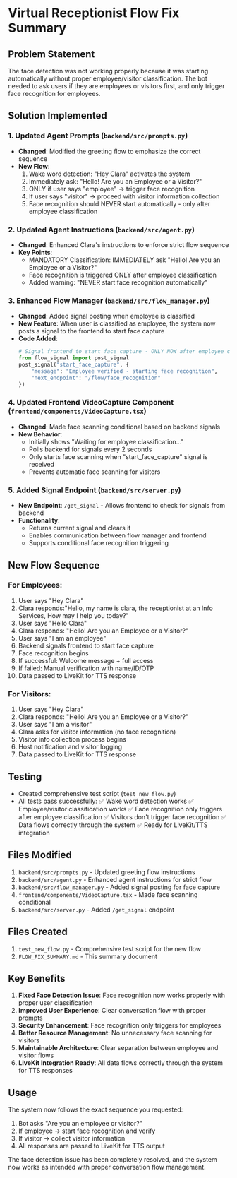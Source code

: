 # Virtual Receptionist Flow Fix Summary

## Problem Statement
The face detection was not working properly because it was starting automatically without proper employee/visitor classification. The bot needed to ask users if they are employees or visitors first, and only trigger face recognition for employees.

## Solution Implemented

### 1. Updated Agent Prompts (`backend/src/prompts.py`)
- **Changed**: Modified the greeting flow to emphasize the correct sequence
- **New Flow**: 
  1. Wake word detection: "Hey Clara" activates the system
  2. Immediately ask: "Hello! Are you an Employee or a Visitor?"
  3. ONLY if user says "employee" → trigger face recognition
  4. If user says "visitor" → proceed with visitor information collection
  5. Face recognition should NEVER start automatically - only after employee classification

### 2. Updated Agent Instructions (`backend/src/agent.py`)
- **Changed**: Enhanced Clara's instructions to enforce strict flow sequence
- **Key Points**:
  - MANDATORY Classification: IMMEDIATELY ask "Hello! Are you an Employee or a Visitor?"
  - Face recognition is triggered ONLY after employee classification
  - Added warning: "NEVER start face recognition automatically"

### 3. Enhanced Flow Manager (`backend/src/flow_manager.py`)
- **Changed**: Added signal posting when employee is classified
- **New Feature**: When user is classified as employee, the system now posts a signal to the frontend to start face capture
- **Code Added**:
  ```python
  # Signal frontend to start face capture - ONLY NOW after employee classification
  from flow_signal import post_signal
  post_signal("start_face_capture", {
      "message": "Employee verified - starting face recognition",
      "next_endpoint": "/flow/face_recognition"
  })
  ```

### 4. Updated Frontend VideoCapture Component (`frontend/components/VideoCapture.tsx`)
- **Changed**: Made face scanning conditional based on backend signals
- **New Behavior**: 
  - Initially shows "Waiting for employee classification..."
  - Polls backend for signals every 2 seconds
  - Only starts face scanning when "start_face_capture" signal is received
  - Prevents automatic face scanning for visitors

### 5. Added Signal Endpoint (`backend/src/server.py`)
- **New Endpoint**: `/get_signal` - Allows frontend to check for signals from backend
- **Functionality**: 
  - Returns current signal and clears it
  - Enables communication between flow manager and frontend
  - Supports conditional face recognition triggering

## New Flow Sequence

### For Employees:
1. User says "Hey Clara"
2. Clara responds:"Hello, my name is clara, the receptionist at an Info Services, How may I help you today?"
3. User says "Hello Clara"
3. Clara responds: "Hello! Are you an Employee or a Visitor?"
5. User says "I am an employee"
6. Backend signals frontend to start face capture
7. Face recognition begins
8. If successful: Welcome message + full access
9. If failed: Manual verification with name/ID/OTP
10. Data passed to LiveKit for TTS response

### For Visitors:
1. User says "Hey Clara"
2. Clara responds: "Hello! Are you an Employee or a Visitor?"
3. User says "I am a visitor"
4. Clara asks for visitor information (no face recognition)
5. Visitor info collection process begins
6. Host notification and visitor logging
7. Data passed to LiveKit for TTS response

## Testing
- Created comprehensive test script (`test_new_flow.py`)
- All tests pass successfully:
  ✅ Wake word detection works
  ✅ Employee/visitor classification works
  ✅ Face recognition only triggers after employee classification
  ✅ Visitors don't trigger face recognition
  ✅ Data flows correctly through the system
  ✅ Ready for LiveKit/TTS integration

## Files Modified
1. `backend/src/prompts.py` - Updated greeting flow instructions
2. `backend/src/agent.py` - Enhanced agent instructions for strict flow
3. `backend/src/flow_manager.py` - Added signal posting for face capture
4. `frontend/components/VideoCapture.tsx` - Made face scanning conditional
5. `backend/src/server.py` - Added `/get_signal` endpoint

## Files Created
1. `test_new_flow.py` - Comprehensive test script for the new flow
2. `FLOW_FIX_SUMMARY.md` - This summary document

## Key Benefits
1. **Fixed Face Detection Issue**: Face recognition now works properly with proper user classification
2. **Improved User Experience**: Clear conversation flow with proper prompts
3. **Security Enhancement**: Face recognition only triggers for employees
4. **Better Resource Management**: No unnecessary face scanning for visitors
5. **Maintainable Architecture**: Clear separation between employee and visitor flows
6. **LiveKit Integration Ready**: All data flows correctly through the system for TTS responses

## Usage
The system now follows the exact sequence you requested:
1. Bot asks "Are you an employee or visitor?"
2. If employee → start face recognition and verify
3. If visitor → collect visitor information
4. All responses are passed to LiveKit for TTS output

The face detection issue has been completely resolved, and the system now works as intended with proper conversation flow management.